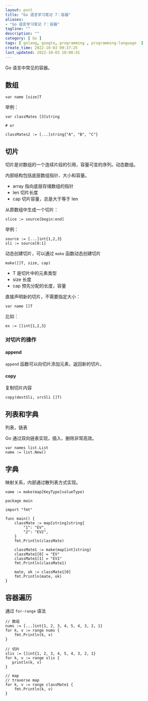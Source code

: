 ```yaml
---
layout: post
title: "Go 语言学习笔记 7：容器"
aliases:
- "Go 语言学习笔记 7：容器"
tagline: ""
description: ""
category: [ Go ]
tags: [ golang, google, programming , programming-language  ]
create_time: 2022-10-03 09:37:25
last_updated: 2022-10-03 10:00:41
---
```


Go 语言中常见的容器。

## 数组

```
var name [size]T
```

举例：

```
var classMates [3]string

# or

classMates2 := [...]string{"A", "B", "C"}
```

## 切片
切片是对数组的一个连续片段的引用，容量可变的序列。动态数组。

内部结构包括底层数组指针、大小和容量。

- array 指向底层存储数组的指针
- len 切片长度
- cap 切片容量，总是大于等于 len

从原数组中生成一个切片：

```
slice := source[begin:end]
```

举例：

```
source := [...]int{1,2,3}
sli := source[0:1]
```

动态创建切片，可以通过 `make` 函数动态创建切片

```
make([]T, size, cap)
```

- T 是切片中的元素类型
- size 长度
- cap 预先分配的长度，容量

直接声明新的切片，不需要指定大小：

```
var name []T
```

比如：

```
ex := []int{1,2,3}
```

### 对切片的操作

#### append
`append` 函数可以向切片添加元素，返回新的切片。

#### copy
复制切片内容

```
copy(destSli, srcSli []T)
```

## 列表和字典
列表，链表

Go 通过双向链表实现，插入、删除非常高效。

```
var names list.List
name := list.New()
```

## 字典
映射关系，内部通过散列表方式实现。

```
name := make(map[KeyType]valueType)
```

```
package main

import "fmt"

func main() {
    classMate := map[string]string{
        "1": "EV",
        "2": "EV2",
    }
    fmt.Println(classMate)

    classMate1 := make(map[int]string)
    classMate1[0] = "EV"
    classMate1[1] = "EV1"
    fmt.Println(classMate1)

    mate, ok := classMate1[0]
    fmt.Println(mate, ok)
}
```

## 容器遍历
通过 `for-range` 语法

```
// 数组
nums := [...]int{1, 2, 3, 4, 5, 4, 3, 2, 1}
for k, v := range nums {
    fmt.Println(k, v)
}

// 切片
slis := []int{1, 2, 3, 4, 5, 4, 3, 2, 1}  
for k, v := range slis {  
   println(k, v)  
}

// map
// traverse map
for k, v := range classMate1 {
    fmt.Println(k, v)
}
```
